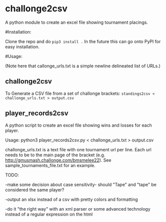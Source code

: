 # challonge2csv
A python module to create an excel file showing tournament placings.

#Installation:

Clone the repo and do `pip3 install .`
In the future this can go onto PyPI for easy installation.

#Usage:

(Note here that callonge_urls.txt is a simple newline delineated list of URLs.)

## challonge2csv
To Generate a CSV file from a set of challonge brackets:
`standings2csv < challonge_urls.txt > output.csv`


## player_records2csv
A python script to create an excel file showing wins and losses for each player.

Usage:
python3 player_records2csv.py < challonge_urls.txt > output.csv

challonge_urls.txt is a text file with one tournament url per line. Each url needs to be to the main page of the bracket (e.g. http://gmusmash.challonge.com/bmsmelee22). See sample_tournaments_file.txt for an example.

TODO:

-make some decision about case sensitivity- should "Tape" and "tape" be considered the same player?

-output an xlsx instead of a csv with pretty colors and formatting

-do it "the right way" with an xml parser or some advanced technology instead of a regular expression on the html
